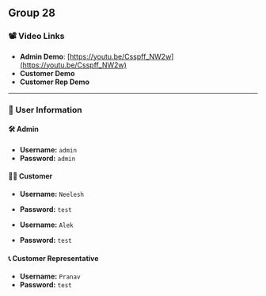 ## Group 28

### 📽️ Video Links

- **Admin Demo**: [https://youtu.be/Csspff_NW2w](https://youtu.be/Csspff_NW2w)
- **Customer Demo**
- **Customer Rep Demo**

---

### 👤 User Information

#### 🛠️ Admin

- **Username:** `admin`
- **Password:** `admin`

#### 🧑‍💼 Customer

- **Username:** `Neelesh`
- **Password:** `test`

- **Username:** `Alek`
- **Password:** `test`

#### 📞 Customer Representative

- **Username:** `Pranav`
- **Password:** `test`
